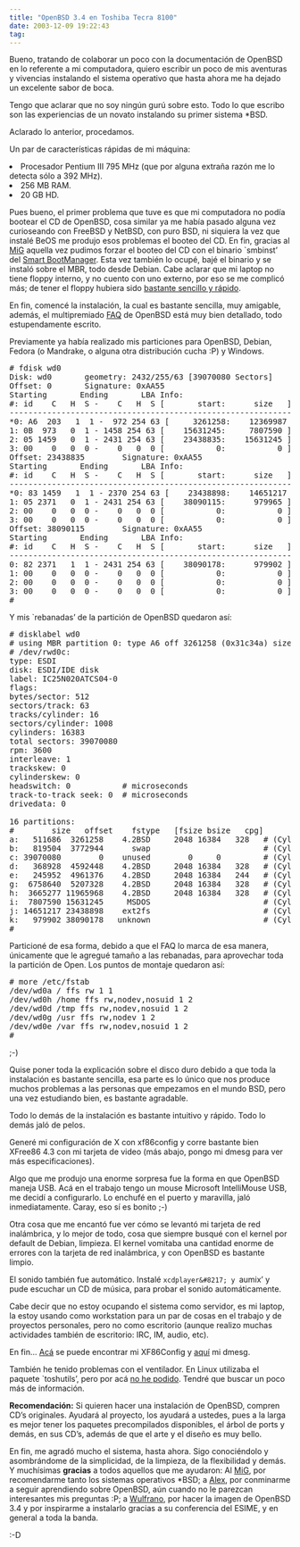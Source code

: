 ```yaml
---
title: "OpenBSD 3.4 en Toshiba Tecra 8100"
date: 2003-12-09 19:22:43
tag: 
---
```

Bueno, tratando de colaborar un poco con la documentación de OpenBSD en lo referente a mi computadora, quiero escribir un poco de mis aventuras y vivencias instalando el sistema operativo que hasta ahora me ha dejado un excelente sabor de boca.

Tengo que aclarar que no soy ningún gurú sobre esto. Todo lo que escribo son las experiencias de un novato instalando su primer sistema *BSD.

Aclarado lo anterior, procedamos.

Un par de características rápidas de mi máquina:
<li>Procesador Pentium III 795&#160;MHz (que por alguna extraña razón me lo detecta sólo a 392&#160;MHz).</li>
<li>256&#160;MB RAM.</li>
<li>20&#160;GB HD.

Pues bueno, el primer problema que tuve es que mi computadora no podía bootear el CD de OpenBSD, cosa similar ya me había pasado alguna vez curioseando con FreeBSD y NetBSD, con puro BSD, ni siquiera la vez que instalé BeOS me produjo esos problemas el booteo del CD. En fin, gracias al <a href="http://web.archive.org/web/20031226230140/http://www.mig-29.net/">MiG</a> aquella vez pudimos forzar el booteo del CD con el binario `smbinst&#8217; del <a href="http://web.archive.org/web/20031226230140/http://btmgr.sourceforge.net/">Smart BootManager</a>. Esta vez también lo ocupé, bajé el binario y se instaló sobre el MBR, todo desde Debian. Cabe aclarar que mi laptop no tiene floppy interno, y no cuento con uno externo, por eso se me complicó más; de tener el floppy hubiera sido <a href="http://web.archive.org/web/20031226230140/http://openbsd.org/faq/faq4.html#UnixFlop">bastante sencillo y rápido</a>.

En fin, comencé la instalación, la cual es bastante sencilla, muy amigable, además, el multipremiado <a href="http://web.archive.org/web/20031226230140/http://www.openbsd.org/faq/faq.html">FAQ</a> de OpenBSD está muy bien detallado, todo estupendamente escrito.

Previamente ya había realizado mis particiones para OpenBSD, Debian, Fedora (o Mandrake, o alguna otra distribución cucha :P) y Windows.
<pre># fdisk wd0
Disk: wd0       geometry: 2432/255/63 [39070080 Sectors]
Offset: 0       Signature: 0xAA55
Starting       Ending       LBA Info:
#: id    C   H  S -    C   H  S [       start:      size   ]
------------------------------------------------------------------------
*0: A6  203   1  1 -  972 254 63 [     3261258:    12369987 ] OpenBSD
1: 0B  973   0  1 - 1458 254 63 [    15631245:     7807590 ] Win95 FAT-32
2: 05 1459   0  1 - 2431 254 63 [    23438835:    15631245 ] Extended DOS
3: 00    0   0  0 -    0   0  0 [           0:           0 ] unused
Offset: 23438835        Signature: 0xAA55
Starting       Ending       LBA Info:
#: id    C   H  S -    C   H  S [       start:      size   ]
------------------------------------------------------------------------
*0: 83 1459   1  1 - 2370 254 63 [    23438898:    14651217 ] Linux files*
1: 05 2371   0  1 - 2431 254 63 [    38090115:      979965 ] Extended DOS
2: 00    0   0  0 -    0   0  0 [           0:           0 ] unused
3: 00    0   0  0 -    0   0  0 [           0:           0 ] unused
Offset: 38090115        Signature: 0xAA55
Starting       Ending       LBA Info:
#: id    C   H  S -    C   H  S [       start:      size   ]
------------------------------------------------------------------------
0: 82 2371   1  1 - 2431 254 63 [    38090178:      979902 ] Linux swap
1: 00    0   0  0 -    0   0  0 [           0:           0 ] unused
2: 00    0   0  0 -    0   0  0 [           0:           0 ] unused
3: 00    0   0  0 -    0   0  0 [           0:           0 ] unused
#</pre>
Y mis `rebanadas&#8217; de la partición de OpenBSD quedaron así:
<pre># disklabel wd0
# using MBR partition 0: type A6 off 3261258 (0x31c34a) size 12369987 (0xbcc043)
# /dev/rwd0c:
type: ESDI
disk: ESDI/IDE disk
label: IC25N020ATCS04-0
flags:
bytes/sector: 512
sectors/track: 63
tracks/cylinder: 16
sectors/cylinder: 1008
cylinders: 16383
total sectors: 39070080
rpm: 3600
interleave: 1
trackskew: 0
cylinderskew: 0
headswitch: 0           # microseconds
track-to-track seek: 0  # microseconds
drivedata: 0

16 partitions:
#        size   offset    fstype   [fsize bsize   cpg]
a:   511686  3261258    4.2BSD     2048 16384   328   # (Cyl. 3235*- 3742)
b:   819504  3772944      swap                        # (Cyl. 3743 - 4555)
c: 39070080        0    unused        0     0         # (Cyl.    0 - 38759)
d:   368928  4592448    4.2BSD     2048 16384   328   # (Cyl. 4556 - 4921)
e:   245952  4961376    4.2BSD     2048 16384   244   # (Cyl. 4922 - 5165)
g:  6758640  5207328    4.2BSD     2048 16384   328   # (Cyl. 5166 - 11870)
h:  3665277 11965968    4.2BSD     2048 16384   328   # (Cyl. 11871 - 15507*)
i:  7807590 15631245     MSDOS                        # (Cyl. 15507*- 23252*)
j: 14651217 23438898    ext2fs                        # (Cyl. 23252*- 37787*)
k:   979902 38090178   unknown                        # (Cyl. 37787*- 38759)
#</pre>
Particioné de esa forma, debido a que el FAQ lo marca de esa manera, únicamente que le agregué tamaño a las rebanadas, para aprovechar toda la partición de Open. Los puntos de montaje quedaron así:
<pre># more /etc/fstab
/dev/wd0a / ffs rw 1 1
/dev/wd0h /home ffs rw,nodev,nosuid 1 2
/dev/wd0d /tmp ffs rw,nodev,nosuid 1 2
/dev/wd0g /usr ffs rw,nodev 1 2
/dev/wd0e /var ffs rw,nodev,nosuid 1 2
#</pre>
;-)

Quise poner toda la explicación sobre el disco duro debido a que toda la instalación es bastante sencilla, esa parte es lo único que nos produce muchos problemas a las personas que empezamos en el mundo BSD, pero una vez estudiando bien, es bastante agradable.

Todo lo demás de la instalación es bastante intuitivo y rápido. Todo lo demás jaló de pelos.

Generé mi configuración de X con xf86config y corre bastante bien XFree86&#160;4.3 con mi tarjeta de video (más abajo, pongo mi dmesg para ver más especificaciones).

Algo que me produjo una enorme sorpresa fue la forma en que OpenBSD maneja USB. Acá en el trabajo tengo un mouse Microsoft IntelliMouse USB, me decidí a configurarlo. Lo enchufé en el puerto y maravilla, jaló inmediatamente. Caray, eso sí es bonito ;-)

Otra cosa que me encantó fue ver cómo se levantó mi tarjeta de red inalámbrica, y lo mejor de todo, cosa que siempre busqué con el kernel por default de Debian, limpieza. El kernel vomitaba una cantidad enorme de errores con la tarjeta de red inalámbrica, y con OpenBSD es bastante limpio.

El sonido también fue automático. Instalé `xcdplayer&#8217; y `aumix&#8217; y pude escuchar un CD de música, para probar el sonido automáticamente.

Cabe decir que no estoy ocupando el sistema como servidor, es mi laptop, la estoy usando como workstation para un par de cosas en el trabajo y de proyectos personales, pero no como escritorio (aunque realizo muchas actividades también de escritorio: IRC, IM, audio, etc).

En fin&#8230; <a href="http://web.archive.org/web/20031226230140/http://www.damog.net/files/xf86config-openbsd34-damog.txt?PHPSESSID=b35e73a509d50b80c0c8eb29a7c802d2">Acá</a> se puede encontrar mi XF86Config y <a href="http://web.archive.org/web/20031226230140/http://www.damog.net/files/dmesg-openbsd34-damog.txt?PHPSESSID=b35e73a509d50b80c0c8eb29a7c802d2">aquí</a> mi dmesg.

También he tenido problemas con el ventilador. En Linux utilizaba el paquete `toshutils&#8217;, pero por acá <a href="http://web.archive.org/web/20031226230140/http://www.damog.net/index.php?gadget=blog&amp;action=single_view&amp;id=70&amp;PHPSESSID=b35e73a509d50b80c0c8eb29a7c802d2">no he podido</a>. Tendré que buscar un poco más de información.

<strong>Recomendación:</strong> Si quieren hacer una instalación de OpenBSD, compren CD&#8217;s originales. Ayudará al proyecto, los ayudará a ustedes, pues a la larga es mejor tener los paquetes precompilados disponibles, el árbol de ports y demás, en sus CD&#8217;s, además de que el arte y el diseño es muy bello.

En fin, me agradó mucho el sistema, hasta ahora. Sigo conociéndolo y asombrándome de la simplicidad, de la limpieza, de la flexibilidad y demás. Y muchísimas <strong>gracias</strong> a todos aquellos que me ayudaron: Al <a href="http://web.archive.org/web/20031226230140/http://www.mig-29.net/">MiG</a>, por recomendarme tanto los sistemas operativos *BSD; a <a href="http://web.archive.org/web/20031226230140/http://bsdcoders.org/%7Ealex">Alex</a>, por conminarme a seguir aprendiendo sobre OpenBSD, aún cuando no le parezcan interesantes mis preguntas :P; a <a href="http://web.archive.org/web/20031226230140/http://www.tungsteno.com/">Wulfrano</a>, por hacer la imagen de OpenBSD 3.4 y por inspirarme a instalarlo gracias a su conferencia del ESIME, y en general a toda la banda.

:-D</li>
